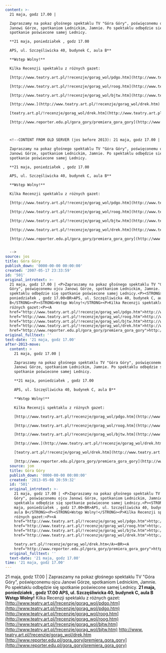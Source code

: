 ```yaml
---
content: >-
  21 maja, godz 17.00 | 

  Zapraszamy na pokaz głośnego spektaklu TV "Góra Góry", poświęconemu ojcu
  Janowi Górze, spotkaniom Lednickim, Jamnie. Po spektaklu odbędzie się
  spotkanie poświecone samej Lednicy.

  **21 maja, poniedziałek , godz 17.00

  APS, ul. Szczęśliwicka 40, budynek C, aula B**

  **Wstęp Wolny!**

  Kilka Recenzji spektaklu z różnych gazet:

  [http://www.teatry.art.pl/!recenzje/gorag_wol/pdgo.htm](http://www.teatry.art.pl/!recenzje/gorag_wol/pdgo.htm)

  [http://www.teatry.art.pl/!recenzje/gorag_wol/roog.htm](http://www.teatry.art.pl/!recenzje/gorag_wol/roog.htm)

  [http://www.teatry.art.pl/!recenzje/gorag_wol/bjtw.htm](http://www.teatry.art.pl/!recenzje/gorag_wol/bjtw.htm)

  [http://www.](http://www.teatry.art.pl/!recenzje/gorag_wol/drek.htm)

  [teatry.art.pl/!recenzje/gorag_wol/drek.htm](http://www.teatry.art.pl/!recenzje/gorag_wol/drek.htm)

  [http://www.reporter.edu.pl/gora_gory/premiera_gora_gory](http://www.reporter.edu.pl/gora_gory/premiera_gora_gory)



  <!--CONTENT FROM OLD SERVER (jos before 2013): 21 maja, godz 17.00 | 

  Zapraszamy na pokaz głośnego spektaklu TV "Góra Góry", poświęconemu ojcu
  Janowi Górze, spotkaniom Lednickim, Jamnie. Po spektaklu odbędzie się
  spotkanie poświecone samej Lednicy.

  **21 maja, poniedziałek , godz 17.00

  APS, ul. Szczęśliwicka 40, budynek C, aula B**

  **Wstęp Wolny!**

  Kilka Recenzji spektaklu z różnych gazet:

  [http://www.teatry.art.pl/!recenzje/gorag_wol/pdgo.htm](http://www.teatry.art.pl/!recenzje/gorag_wol/pdgo.htm)

  [http://www.teatry.art.pl/!recenzje/gorag_wol/roog.htm](http://www.teatry.art.pl/!recenzje/gorag_wol/roog.htm)

  [http://www.teatry.art.pl/!recenzje/gorag_wol/bjtw.htm](http://www.teatry.art.pl/!recenzje/gorag_wol/bjtw.htm)

  [http://www.teatry.art.pl/!recenzje/gorag_wol/drek.htm](http://www.teatry.art.pl/!recenzje/gorag_wol/drek.htm)

  [http://www.reporter.edu.pl/gora_gory/premiera_gora_gory](http://www.reporter.edu.pl/gora_gory/premiera_gora_gory)


  -->
source: jos
title: Góra Góry
publish_down: '0000-00-00 00:00:00'
created: '2007-05-17 23:33:59'
id: '501'
original_introtext: >-
  21 maja, godz 17.00 | <P>Zapraszamy na pokaz głośnego spektaklu TV "Góra
  Góry", poświęconemu ojcu Janowi Górze, spotkaniom Lednickim, Jamnie. Po
  spektaklu odbędzie się spotkanie poświecone samej Lednicy.<P><STRONG>21 maja,
  poniedziałek , godz 17.00<BR>APS, ul. Szczęśliwicka 40, budynek C, aula
  B</STRONG><P><STRONG>Wstęp Wolny!</STRONG><P>Kilka Recenzji spektaklu z
  różnych gazet:<P><A
  href="http://www.teatry.art.pl/!recenzje/gorag_wol/pdgo.htm">http://www.teatry.art.pl/!recenzje/gorag_wol/pdgo.htm</A><BR><A
  href="http://www.teatry.art.pl/!recenzje/gorag_wol/roog.htm">http://www.teatry.art.pl/!recenzje/gorag_wol/roog.htm</A><BR><A
  href="http://www.teatry.art.pl/!recenzje/gorag_wol/bjtw.htm">http://www.teatry.art.pl/!recenzje/gorag_wol/bjtw.htm</A><BR><A
  href="http://www.teatry.art.pl/!recenzje/gorag_wol/drek.htm">http://www.teatry.art.pl/!recenzje/gorag_wol/drek.htm</A><BR><A
  href="http://www.reporter.edu.pl/gora_gory/premiera_gora_gory">http://www.reporter.edu.pl/gora_gory/premiera_gora_gory</A></P>
original_fulltext: ''
text-date: '21 maja, godz 17.00'
after-2013-move:
  content: >
    21 maja, godz 17.00 | 

    Zapraszamy na pokaz głośnego spektaklu TV "Góra Góry", poświęconemu ojcu
    Janowi Górze, spotkaniom Lednickim, Jamnie. Po spektaklu odbędzie się
    spotkanie poświecone samej Lednicy.

    **21 maja, poniedziałek , godz 17.00

    APS, ul. Szczęśliwicka 40, budynek C, aula B**

    **Wstęp Wolny!**

    Kilka Recenzji spektaklu z różnych gazet:

    [http://www.teatry.art.pl/!recenzje/gorag_wol/pdgo.htm](http://www.teatry.art.pl/!recenzje/gorag_wol/pdgo.htm)

    [http://www.teatry.art.pl/!recenzje/gorag_wol/roog.htm](http://www.teatry.art.pl/!recenzje/gorag_wol/roog.htm)

    [http://www.teatry.art.pl/!recenzje/gorag_wol/bjtw.htm](http://www.teatry.art.pl/!recenzje/gorag_wol/bjtw.htm)

    [http://www.](http://www.teatry.art.pl/!recenzje/gorag_wol/drek.htm)

    [teatry.art.pl/!recenzje/gorag_wol/drek.htm](http://www.teatry.art.pl/!recenzje/gorag_wol/drek.htm)

    [http://www.reporter.edu.pl/gora_gory/premiera_gora_gory](http://www.reporter.edu.pl/gora_gory/premiera_gora_gory)
  source: jom
  title: Góra Góry
  publish_down: '0000-00-00 00:00:00'
  created: '2013-05-08 20:59:32'
  id: '501'
  original_introtext: >-
    21 maja, godz 17.00 | <P>Zapraszamy na pokaz głośnego spektaklu TV "Góra
    Góry", poświęconemu ojcu Janowi Górze, spotkaniom Lednickim, Jamnie. Po
    spektaklu odbędzie się spotkanie poświecone samej Lednicy.<P><STRONG>21
    maja, poniedziałek , godz 17.00<BR>APS, ul. Szczęśliwicka 40, budynek C,
    aula B</STRONG><P><STRONG>Wstęp Wolny!</STRONG><P>Kilka Recenzji spektaklu z
    różnych gazet:<P><A
    href="http://www.teatry.art.pl/!recenzje/gorag_wol/pdgo.htm">http://www.teatry.art.pl/!recenzje/gorag_wol/pdgo.htm</A><BR><A
    href="http://www.teatry.art.pl/!recenzje/gorag_wol/roog.htm">http://www.teatry.art.pl/!recenzje/gorag_wol/roog.htm</A><BR><A
    href="http://www.teatry.art.pl/!recenzje/gorag_wol/bjtw.htm">http://www.teatry.art.pl/!recenzje/gorag_wol/bjtw.htm</A><BR><A
    href="http://www.teatry.art.pl/!recenzje/gorag_wol/drek.htm">http://www.

    teatry.art.pl/!recenzje/gorag_wol/drek.htm</A><BR><A
    href="http://www.reporter.edu.pl/gora_gory/premiera_gora_gory">http://www.reporter.edu.pl/gora_gory/premiera_gora_gory</A></P>
  original_fulltext: ''
  text-date: '21 maja, godz 17.00'
time: '21 maja, godz 17.00'
---
```

21 maja, godz 17.00 | 
Zapraszamy na pokaz głośnego spektaklu TV "Góra Góry", poświęconemu ojcu Janowi Górze, spotkaniom Lednickim, Jamnie. Po spektaklu odbędzie się spotkanie poświecone samej Lednicy.
**21 maja, poniedziałek , godz 17.00
APS, ul. Szczęśliwicka 40, budynek C, aula B**
**Wstęp Wolny!**
Kilka Recenzji spektaklu z różnych gazet:
[http://www.teatry.art.pl/!recenzje/gorag_wol/pdgo.htm](http://www.teatry.art.pl/!recenzje/gorag_wol/pdgo.htm)
[http://www.teatry.art.pl/!recenzje/gorag_wol/roog.htm](http://www.teatry.art.pl/!recenzje/gorag_wol/roog.htm)
[http://www.teatry.art.pl/!recenzje/gorag_wol/bjtw.htm](http://www.teatry.art.pl/!recenzje/gorag_wol/bjtw.htm)
[http://www.](http://www.teatry.art.pl/!recenzje/gorag_wol/drek.htm)
[teatry.art.pl/!recenzje/gorag_wol/drek.htm](http://www.teatry.art.pl/!recenzje/gorag_wol/drek.htm)
[http://www.reporter.edu.pl/gora_gory/premiera_gora_gory](http://www.reporter.edu.pl/gora_gory/premiera_gora_gory)


<!--CONTENT FROM OLD SERVER (jos before 2013): 21 maja, godz 17.00 | 
Zapraszamy na pokaz głośnego spektaklu TV "Góra Góry", poświęconemu ojcu Janowi Górze, spotkaniom Lednickim, Jamnie. Po spektaklu odbędzie się spotkanie poświecone samej Lednicy.
**21 maja, poniedziałek , godz 17.00
APS, ul. Szczęśliwicka 40, budynek C, aula B**
**Wstęp Wolny!**
Kilka Recenzji spektaklu z różnych gazet:
[http://www.teatry.art.pl/!recenzje/gorag_wol/pdgo.htm](http://www.teatry.art.pl/!recenzje/gorag_wol/pdgo.htm)
[http://www.teatry.art.pl/!recenzje/gorag_wol/roog.htm](http://www.teatry.art.pl/!recenzje/gorag_wol/roog.htm)
[http://www.teatry.art.pl/!recenzje/gorag_wol/bjtw.htm](http://www.teatry.art.pl/!recenzje/gorag_wol/bjtw.htm)
[http://www.teatry.art.pl/!recenzje/gorag_wol/drek.htm](http://www.teatry.art.pl/!recenzje/gorag_wol/drek.htm)
[http://www.reporter.edu.pl/gora_gory/premiera_gora_gory](http://www.reporter.edu.pl/gora_gory/premiera_gora_gory)

-->

<!--{{json:{"created_date":"2007-05-17 23:33:59","publish_down":"0000-00-00 00:00:00","id":"501"}}}-->